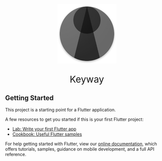 <ul align="center" style="list-style: none">  
  <li>
    <img width="192" height="192" src="https://raw.githubusercontent.com/fiorcode/keyway/master/assets/icon.png">
  </li>
  <li>
    <p style="font-size:30px">Keyway</p>
  </li>
</ul>

## Getting Started

This project is a starting point for a Flutter application.

A few resources to get you started if this is your first Flutter project:

- [Lab: Write your first Flutter app](https://flutter.dev/docs/get-started/codelab)
- [Cookbook: Useful Flutter samples](https://flutter.dev/docs/cookbook)

For help getting started with Flutter, view our
[online documentation](https://flutter.dev/docs), which offers tutorials,
samples, guidance on mobile development, and a full API reference.
